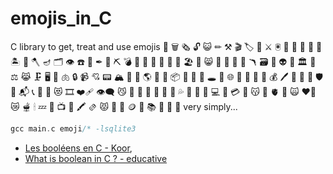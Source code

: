 # emojis_in_C

C library to get, treat and use emojis 💓 🗑 🗞 🔓 😺 ✏ ⚒ 🎬 🏷 🍕 ⚔ 🖲 📂 👋 🏺 🦿 📠 🏝 💼 🪓 🪔 🗂 👁 ☎ 🦴 ✒ 🧆 ⛏ 💣 🧭 📜 📧 💸 🔖 📼 🏖 📸 😸 🔋 🤡 🥢 🎥 🪃 🗃 🧾 👽 🧮 🏛 🌯 ⚖ 😹 🗜 🖥 🌭 🫁 🔒 📹 💘 📟 🏔 🥙 🖖 🌎 🥓 👄 📦 💝 🌋 🌮 🕳 🔏 🌐 👺 🍳 🧠 🤳 💰 🖊 🍟 🔌 📨 🛡 🦷 📬 📞 🤖 🥚 😻 🎞 ❤️‍🩹 👁️‍🗨️ 😼 👹 🦾 🥪 🔦 🔫 💌 💦 🥗 📝 👻 💻 🍱 💳 👀 😽 📇 🫀 🏮 🙀 ❤️‍🔥 😿 🫕 🕯 💤 💽 📺 👾 🖍 🫔 😾 📁 💖 🪙 💨 📚 🥫 📰 🦄 very simply...

```c
gcc main.c emoji/* -lsqlite3
```

* [Les booléens en C - Koor](https://koor.fr/C/cstdbool/cstdbool.wp),
* [What is boolean in C ? - educative](https://www.educative.io/edpresso/what-is-boolean-in-c)